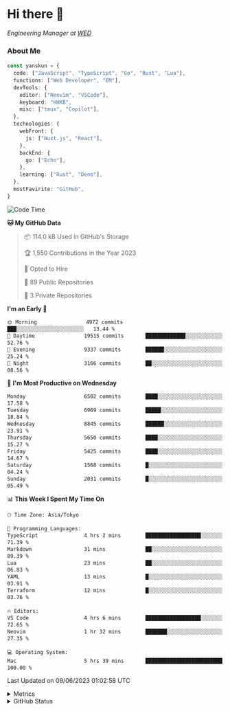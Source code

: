 # Hi there&nbsp;:wave:

<!-- ![Alt text](https://spotify-recently-played-readme.vercel.app/api?user=31kynbuubkiu3r4qh4hjuaglhfay) -->

_Engineering Manager at [WED](https://github.com/wedinc)_

### About Me

```ts
const yanskun = {
  code: ["JavaScript", "TypeScript", "Go", "Rust", "Lua"],
  functions: ["Web Developer", "EM"],
  devTools: {
    editor: ["Neovim", "VSCode"],
    keyboard: "HHKB",
    misc: ["tmux", "Copilot"],
  },
  technologies: {
    webFront: {
      js: ["Nuxt.js", "React"],
    },
    backEnd: {
      go: ["Echo"],
    },
    learning: ["Rust", "Deno"],
  },
  mostFavirite: "GitHub",
}
```

<!--START_SECTION:waka-->
![Code Time](http://img.shields.io/badge/Code%20Time-330%20hrs%2023%20mins-blue)

**🐱 My GitHub Data** 

> 📦 114.0 kB Used in GitHub's Storage 
 > 
> 🏆 1,550 Contributions in the Year 2023
 > 
> 💼 Opted to Hire
 > 
> 📜 89 Public Repositories 
 > 
> 🔑 3 Private Repositories 
 > 
**I'm an Early 🐤** 

```text
🌞 Morning                4972 commits        ███░░░░░░░░░░░░░░░░░░░░░░   13.44 % 
🌆 Daytime                19515 commits       █████████████░░░░░░░░░░░░   52.76 % 
🌃 Evening                9337 commits        ██████░░░░░░░░░░░░░░░░░░░   25.24 % 
🌙 Night                  3166 commits        ██░░░░░░░░░░░░░░░░░░░░░░░   08.56 % 
```
📅 **I'm Most Productive on Wednesday** 

```text
Monday                   6502 commits        ████░░░░░░░░░░░░░░░░░░░░░   17.58 % 
Tuesday                  6969 commits        █████░░░░░░░░░░░░░░░░░░░░   18.84 % 
Wednesday                8845 commits        ██████░░░░░░░░░░░░░░░░░░░   23.91 % 
Thursday                 5650 commits        ████░░░░░░░░░░░░░░░░░░░░░   15.27 % 
Friday                   5425 commits        ████░░░░░░░░░░░░░░░░░░░░░   14.67 % 
Saturday                 1568 commits        █░░░░░░░░░░░░░░░░░░░░░░░░   04.24 % 
Sunday                   2031 commits        █░░░░░░░░░░░░░░░░░░░░░░░░   05.49 % 
```


📊 **This Week I Spent My Time On** 

```text
🕑︎ Time Zone: Asia/Tokyo

💬 Programming Languages: 
TypeScript               4 hrs 2 mins        ██████████████████░░░░░░░   71.39 % 
Markdown                 31 mins             ██░░░░░░░░░░░░░░░░░░░░░░░   09.39 % 
Lua                      23 mins             ██░░░░░░░░░░░░░░░░░░░░░░░   06.83 % 
YAML                     13 mins             █░░░░░░░░░░░░░░░░░░░░░░░░   03.91 % 
Terraform                12 mins             █░░░░░░░░░░░░░░░░░░░░░░░░   03.76 % 

🔥 Editors: 
VS Code                  4 hrs 6 mins        ██████████████████░░░░░░░   72.65 % 
Neovim                   1 hr 32 mins        ███████░░░░░░░░░░░░░░░░░░   27.35 % 

💻 Operating System: 
Mac                      5 hrs 39 mins       █████████████████████████   100.00 % 
```


 Last Updated on 09/06/2023 01:02:58 UTC
<!--END_SECTION:waka-->

<details>
  <summary>Metrics</summary>
  <img src="https://github.com/yanskun/yanskun/blob/main/github-metrics.svg" alt="Metrics">
</details>

<details>
  <summary>GitHub Status</summary>
  <picture>
    <source media="(prefers-color-scheme: dark)" srcset="https://raw.githubusercontent.com/yanskun/yanskun/master/profile-summary-card-output/nord_dark/0-profile-details.svg">
   <img src="https://raw.githubusercontent.com/yanskun/yanskun/master/profile-summary-card-output/default/0-profile-details.svg">
  </picture>
  <br>
  <picture>
    <source media="(prefers-color-scheme: dark)" srcset="https://raw.githubusercontent.com/yanskun/yanskun/master/profile-summary-card-output/nord_dark/1-repos-per-language.svg">
   <img src="https://raw.githubusercontent.com/yanskun/yanskun/master/profile-summary-card-output/default/1-repos-per-language.svg">
  </picture>
  <picture>
    <source media="(prefers-color-scheme: dark)" srcset="https://raw.githubusercontent.com/yanskun/yanskun/master/profile-summary-card-output/nord_dark/2-most-commit-language.svg">
   <img src="https://raw.githubusercontent.com/yanskun/yanskun/master/profile-summary-card-output/default/2-most-commit-language.svg">
  </picture>
  <br>
  <picture>
    <source media="(prefers-color-scheme: dark)" srcset="https://raw.githubusercontent.com/yanskun/yanskun/master/profile-summary-card-output/nord_dark/3-stats.svg">
   <img src="https://raw.githubusercontent.com/yanskun/yanskun/master/profile-summary-card-output/default/3-stats.svg">
  </picture>
  <picture>
    <source media="(prefers-color-scheme: dark)" srcset="https://raw.githubusercontent.com/yanskun/yanskun/master/profile-summary-card-output/nord_dark/4-productive-time.svg">
   <img src="https://raw.githubusercontent.com/yanskun/yanskun/master/profile-summary-card-output/default/4-productive-time.svg">
  </picture>
</details>
